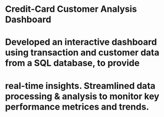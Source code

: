 # Credit-Card Customer Analysis Dashboard
# Developed an interactive dashboard using transaction and customer data from a SQL database, to provide 
# real-time insights. Streamlined data processing & analysis to monitor key performance metrices and trends. 
